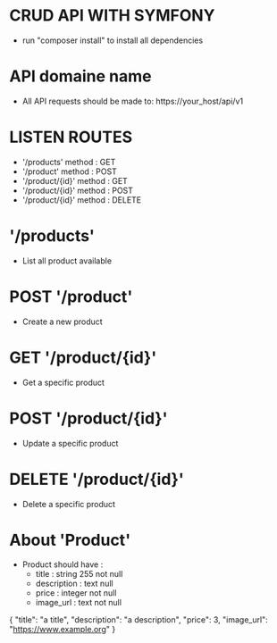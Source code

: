 # CRUD API WITH SYMFONY
- run "composer install" to install all dependencies

# API domaine name
- All API requests should be made to: https://your_host/api/v1

# LISTEN ROUTES
- '/products' method : GET
- '/product' method : POST
- '/product/{id}' method : GET
- '/product/{id}' method : POST
- '/product/{id}' method : DELETE

# '/products'
- List all product available

# POST '/product'
- Create a new product

# GET '/product/{id}'
- Get a specific product

# POST '/product/{id}'
- Update a specific product

# DELETE '/product/{id}'
- Delete a specific product

# About 'Product'
- Product should have :
    - title : string 255 not null
    - description : text null
    - price : integer not null
    - image_url : text not null

{
    "title": "a title",
    "description": "a description",
    "price": 3,
    "image_url": "https://www.example.org"
}